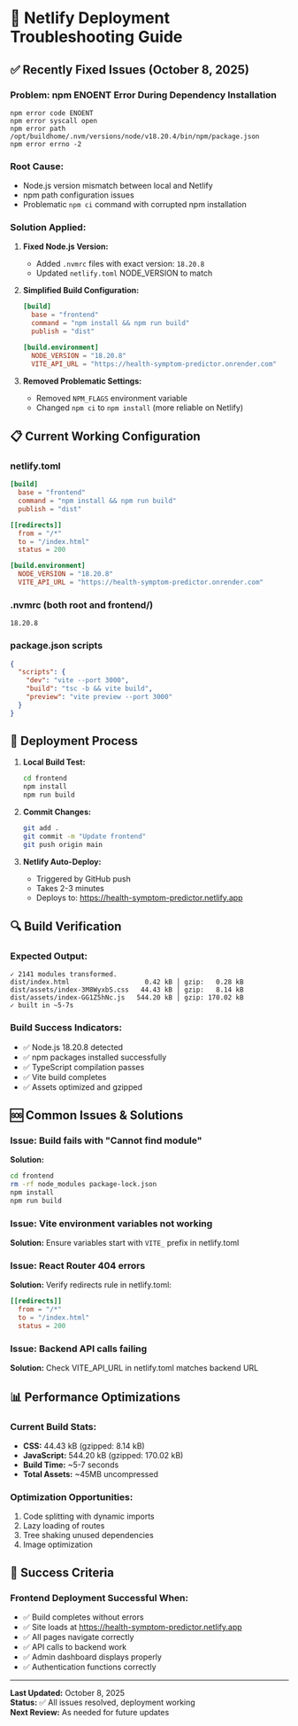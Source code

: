 # 🔧 Netlify Deployment Troubleshooting Guide

## ✅ Recently Fixed Issues (October 8, 2025)

### Problem: npm ENOENT Error During Dependency Installation
```
npm error code ENOENT
npm error syscall open
npm error path /opt/buildhome/.nvm/versions/node/v18.20.4/bin/npm/package.json
npm error errno -2
```

### Root Cause:
- Node.js version mismatch between local and Netlify
- npm path configuration issues
- Problematic `npm ci` command with corrupted npm installation

### Solution Applied:
1. **Fixed Node.js Version:**
   - Added `.nvmrc` files with exact version: `18.20.8`
   - Updated `netlify.toml` NODE_VERSION to match

2. **Simplified Build Configuration:**
   ```toml
   [build]
     base = "frontend"
     command = "npm install && npm run build"
     publish = "dist"
   
   [build.environment]
     NODE_VERSION = "18.20.8"
     VITE_API_URL = "https://health-symptom-predictor.onrender.com"
   ```

3. **Removed Problematic Settings:**
   - Removed `NPM_FLAGS` environment variable
   - Changed `npm ci` to `npm install` (more reliable on Netlify)

## 📋 Current Working Configuration

### netlify.toml
```toml
[build]
  base = "frontend"
  command = "npm install && npm run build"
  publish = "dist"

[[redirects]]
  from = "/*"
  to = "/index.html"
  status = 200

[build.environment]
  NODE_VERSION = "18.20.8"
  VITE_API_URL = "https://health-symptom-predictor.onrender.com"
```

### .nvmrc (both root and frontend/)
```
18.20.8
```

### package.json scripts
```json
{
  "scripts": {
    "dev": "vite --port 3000",
    "build": "tsc -b && vite build",
    "preview": "vite preview --port 3000"
  }
}
```

## 🚀 Deployment Process

1. **Local Build Test:**
   ```bash
   cd frontend
   npm install
   npm run build
   ```

2. **Commit Changes:**
   ```bash
   git add .
   git commit -m "Update frontend"
   git push origin main
   ```

3. **Netlify Auto-Deploy:**
   - Triggered by GitHub push
   - Takes 2-3 minutes
   - Deploys to: https://health-symptom-predictor.netlify.app

## 🔍 Build Verification

### Expected Output:
```
✓ 2141 modules transformed.
dist/index.html                   0.42 kB │ gzip:   0.28 kB
dist/assets/index-3M8WyxbS.css   44.43 kB │ gzip:   8.14 kB
dist/assets/index-GG1Z5hNc.js   544.20 kB │ gzip: 170.02 kB
✓ built in ~5-7s
```

### Build Success Indicators:
- ✅ Node.js 18.20.8 detected
- ✅ npm packages installed successfully
- ✅ TypeScript compilation passes
- ✅ Vite build completes
- ✅ Assets optimized and gzipped

## 🆘 Common Issues & Solutions

### Issue: Build fails with "Cannot find module"
**Solution:** 
```bash
cd frontend
rm -rf node_modules package-lock.json
npm install
npm run build
```

### Issue: Vite environment variables not working
**Solution:** Ensure variables start with `VITE_` prefix in netlify.toml

### Issue: React Router 404 errors
**Solution:** Verify redirects rule in netlify.toml:
```toml
[[redirects]]
  from = "/*"
  to = "/index.html"
  status = 200
```

### Issue: Backend API calls failing
**Solution:** Check VITE_API_URL in netlify.toml matches backend URL

## 📊 Performance Optimizations

### Current Build Stats:
- **CSS:** 44.43 kB (gzipped: 8.14 kB)
- **JavaScript:** 544.20 kB (gzipped: 170.02 kB)
- **Build Time:** ~5-7 seconds
- **Total Assets:** ~45MB uncompressed

### Optimization Opportunities:
1. Code splitting with dynamic imports
2. Lazy loading of routes
3. Tree shaking unused dependencies
4. Image optimization

## 🎯 Success Criteria

### Frontend Deployment Successful When:
- ✅ Build completes without errors
- ✅ Site loads at https://health-symptom-predictor.netlify.app
- ✅ All pages navigate correctly
- ✅ API calls to backend work
- ✅ Admin dashboard displays properly
- ✅ Authentication functions correctly

---

**Last Updated:** October 8, 2025  
**Status:** ✅ All issues resolved, deployment working  
**Next Review:** As needed for future updates